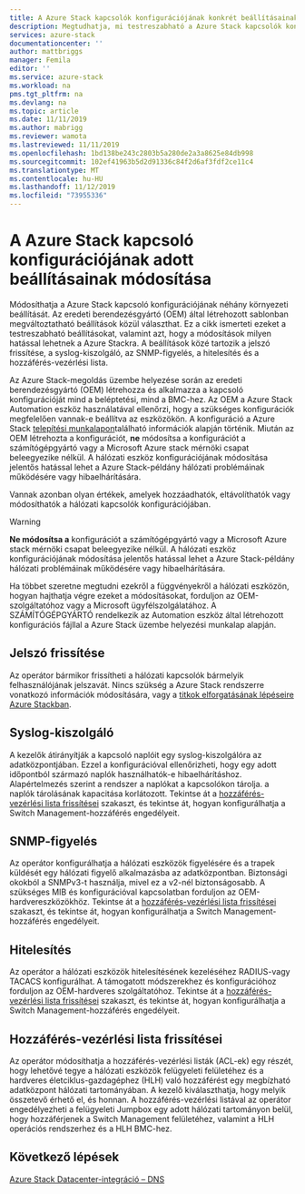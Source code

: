 ```yaml
---
title: A Azure Stack kapcsolók konfigurációjának konkrét beállításainak módosítása | Microsoft Docs
description: Megtudhatja, mi testreszabható a Azure Stack kapcsolók konfigurációjában. Miután az eredeti berendezésgyártó (OEM) létrehozta a konfigurációt, ne változtassa meg a SZÁMÍTÓGÉPGYÁRTÓ vagy a Microsoft Azure Stack mérnöki csapat beleegyezike nélkül.
services: azure-stack
documentationcenter: ''
author: mattbriggs
manager: Femila
editor: ''
ms.service: azure-stack
ms.workload: na
pms.tgt_pltfrm: na
ms.devlang: na
ms.topic: article
ms.date: 11/11/2019
ms.author: mabrigg
ms.reviewer: wamota
ms.lastreviewed: 11/11/2019
ms.openlocfilehash: 1bd138be243c2803b5a280de2a3a8625e84db998
ms.sourcegitcommit: 102ef41963b5d2d91336c84f2d6af3fdf2ce11c4
ms.translationtype: MT
ms.contentlocale: hu-HU
ms.lasthandoff: 11/12/2019
ms.locfileid: "73955336"
---
```

#  <a name="modify-specific-settings-on-your-azure-stack-switch-configuration"></a>A Azure Stack kapcsoló konfigurációjának adott beállításainak módosítása

Módosíthatja a Azure Stack kapcsoló konfigurációjának néhány környezeti beállítását. Az eredeti berendezésgyártó (OEM) által létrehozott sablonban megváltoztatható beállítások közül választhat. Ez a cikk ismerteti ezeket a testreszabható beállításokat, valamint azt, hogy a módosítások milyen hatással lehetnek a Azure Stackra. A beállítások közé tartozik a jelszó frissítése, a syslog-kiszolgáló, az SNMP-figyelés, a hitelesítés és a hozzáférés-vezérlési lista. 

Az Azure Stack-megoldás üzembe helyezése során az eredeti berendezésgyártó (OEM) létrehozza és alkalmazza a kapcsoló konfigurációját mind a beléptetési, mind a BMC-hez. Az OEM a Azure Stack Automation eszköz használatával ellenőrzi, hogy a szükséges konfigurációk megfelelően vannak-e beállítva az eszközökön. A konfiguráció a Azure Stack [telepítési munkalapon](azure-stack-deployment-worksheet.md)található információk alapján történik. Miután az OEM létrehozta a konfigurációt, **ne** módosítsa a konfigurációt a számítógépgyártó vagy a Microsoft Azure stack mérnöki csapat beleegyezike nélkül. A hálózati eszköz konfigurációjának módosítása jelentős hatással lehet a Azure Stack-példány hálózati problémáinak működésére vagy hibaelhárítására.

Vannak azonban olyan értékek, amelyek hozzáadhatók, eltávolíthatók vagy módosíthatók a hálózati kapcsolók konfigurációjában.

>[!Warning]  
> **Ne módosítsa a** konfigurációt a számítógépgyártó vagy a Microsoft Azure stack mérnöki csapat beleegyezike nélkül. A hálózati eszköz konfigurációjának módosítása jelentős hatással lehet a Azure Stack-példány hálózati problémáinak működésére vagy hibaelhárítására.
>
> Ha többet szeretne megtudni ezekről a függvényekről a hálózati eszközön, hogyan hajthatja végre ezeket a módosításokat, forduljon az OEM-szolgáltatóhoz vagy a Microsoft ügyfélszolgálatához. A SZÁMÍTÓGÉPGYÁRTÓ rendelkezik az Automation eszköz által létrehozott konfigurációs fájllal a Azure Stack üzembe helyezési munkalap alapján. 

## <a name="password-update"></a>Jelszó frissítése

Az operátor bármikor frissítheti a hálózati kapcsolók bármelyik felhasználójának jelszavát. Nincs szükség a Azure Stack rendszerre vonatkozó információk módosítására, vagy a [titkok elforgatásának lépéseire Azure Stackban](azure-stack-rotate-secrets.md).

## <a name="syslog-server"></a>Syslog-kiszolgáló

A kezelők átirányítják a kapcsoló naplóit egy syslog-kiszolgálóra az adatközpontjában. Ezzel a konfigurációval ellenőrizheti, hogy egy adott időpontból származó naplók használhatók-e hibaelhárításhoz. Alapértelmezés szerint a rendszer a naplókat a kapcsolókon tárolja. a naplók tárolásának kapacitása korlátozott. Tekintse át a [hozzáférés-vezérlési lista frissítései](#access-control-list-updates) szakaszt, és tekintse át, hogyan konfigurálhatja a Switch Management-hozzáférés engedélyeit.

## <a name="snmp-monitoring"></a>SNMP-figyelés

Az operátor konfigurálhatja a hálózati eszközök figyelésére és a trapek küldését egy hálózati figyelő alkalmazásba az adatközpontban. Biztonsági okokból a SNMPv3-t használja, mivel ez a v2-nél biztonságosabb. A szükséges MIB és konfigurációval kapcsolatban forduljon az OEM-hardvereszközökhöz. Tekintse át a [hozzáférés-vezérlési lista frissítései](#access-control-list-updates) szakaszt, és tekintse át, hogyan konfigurálhatja a Switch Management-hozzáférés engedélyeit.

## <a name="authentication"></a>Hitelesítés

Az operátor a hálózati eszközök hitelesítésének kezeléséhez RADIUS-vagy TACACS konfigurálhat. A támogatott módszerekhez és konfigurációhoz forduljon az OEM-hardveres szolgáltatóhoz.  Tekintse át a [hozzáférés-vezérlési lista frissítései](#access-control-list-updates) szakaszt, és tekintse át, hogyan konfigurálhatja a Switch Management-hozzáférés engedélyeit.

## <a name="access-control-list-updates"></a>Hozzáférés-vezérlési lista frissítései

Az operátor módosíthatja a hozzáférés-vezérlési listák (ACL-ek) egy részét, hogy lehetővé tegye a hálózati eszközök felügyeleti felületéhez és a hardveres életciklus-gazdagéphez (HLH) való hozzáférést egy megbízható adatközpont hálózati tartományában. A kezelő kiválaszthatja, hogy melyik összetevő érhető el, és honnan. A hozzáférés-vezérlési listával az operátor engedélyezheti a felügyeleti Jumpbox egy adott hálózati tartományon belül, hogy hozzáférjenek a Switch Management felületéhez, valamint a HLH operációs rendszerhez és a HLH BMC-hez.

## <a name="next-steps"></a>Következő lépések

[Azure Stack Datacenter-integráció – DNS](azure-stack-integrate-dns.md)
